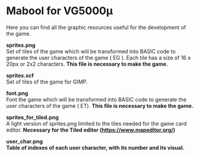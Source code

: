 # Mabool for VG5000µ

Here you can find all the graphic resources useful for the development of the game.

<b>sprites.png</b><br>
Set of tiles of the game which will be transformed into BASIC code to generate the user characters of the game ( EG ). Each tile has a size of 16 x 20px or 2x2 characters. <b>This file is necessary to make the game.</b>

<b>sprites.xcf</b><br>
Set of tiles of the game for GIMP.</b>

<b>font.png</b><br>
Font the game which will be transformed into BASIC code to generate the user characters of the game ( ET). <b>This file is necessary to make the game.</b>

<b>sprites_for_tiled.png</b><br>
A light version of sprites.png limited to the tiles needed for the game card editor. <b>Necessary for the Tiled editor (https://www.mapeditor.org/)<b>

<b>user_char.png</b><br>
Table of indexes of each user character, with its number and its visual.
